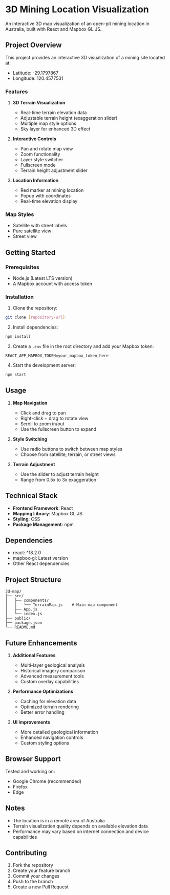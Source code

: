 # 3D Mining Location Visualization

An interactive 3D map visualization of an open-pit mining location in Australia, built with React and Mapbox GL JS.

## Project Overview

This project provides an interactive 3D visualization of a mining site located at:
- Latitude: -29.1797867
- Longitude: 120.4577531

### Features

1. **3D Terrain Visualization**
   - Real-time terrain elevation data
   - Adjustable terrain height (exaggeration slider)
   - Multiple map style options
   - Sky layer for enhanced 3D effect

2. **Interactive Controls**
   - Pan and rotate map view
   - Zoom functionality
   - Layer style switcher
   - Fullscreen mode
   - Terrain height adjustment slider

3. **Location Information**
   - Red marker at mining location
   - Popup with coordinates
   - Real-time elevation display

### Map Styles
- Satellite with street labels
- Pure satellite view
- Street view

## Getting Started

### Prerequisites
- Node.js (Latest LTS version)
- A Mapbox account with access token

### Installation

1. Clone the repository:
```bash
git clone [repository-url]
```

2. Install dependencies:
```bash
npm install
```

3. Create a `.env` file in the root directory and add your Mapbox token:
```
REACT_APP_MAPBOX_TOKEN=your_mapbox_token_here
```

4. Start the development server:
```bash
npm start
```

## Usage

1. **Map Navigation**
   - Click and drag to pan
   - Right-click + drag to rotate view
   - Scroll to zoom in/out
   - Use the fullscreen button to expand

2. **Style Switching**
   - Use radio buttons to switch between map styles
   - Choose from satellite, terrain, or street views

3. **Terrain Adjustment**
   - Use the slider to adjust terrain height
   - Range from 0.5x to 3x exaggeration

## Technical Stack

- **Frontend Framework**: React
- **Mapping Library**: Mapbox GL JS
- **Styling**: CSS
- **Package Management**: npm

## Dependencies

- react: ^18.2.0
- mapbox-gl: Latest version
- Other React dependencies

## Project Structure

```
3d-map/
├── src/
│   ├── components/
│   │   └── TerrainMap.js    # Main map component
│   ├── App.js
│   └── index.js
├── public/
├── package.json
└── README.md
```

## Future Enhancements

1. **Additional Features**
   - Multi-layer geological analysis
   - Historical imagery comparison
   - Advanced measurement tools
   - Custom overlay capabilities

2. **Performance Optimizations**
   - Caching for elevation data
   - Optimized terrain rendering
   - Better error handling

3. **UI Improvements**
   - More detailed geological information
   - Enhanced navigation controls
   - Custom styling options

## Browser Support

Tested and working on:
- Google Chrome (recommended)
- Firefox
- Edge

## Notes

- The location is in a remote area of Australia
- Terrain visualization quality depends on available elevation data
- Performance may vary based on internet connection and device capabilities

## Contributing

1. Fork the repository
2. Create your feature branch
3. Commit your changes
4. Push to the branch
5. Create a new Pull Request

